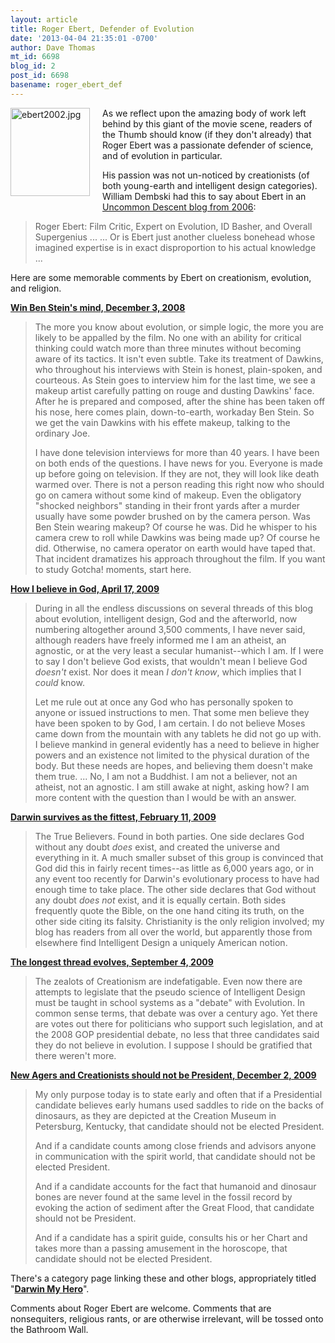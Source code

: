 ```yaml
---
layout: article
title: Roger Ebert, Defender of Evolution
date: '2013-04-04 21:35:01 -0700'
author: Dave Thomas
mt_id: 6698
blog_id: 2
post_id: 6698
basename: roger_ebert_def
---
```

<img src="{{ site.baseurl }}/uploads/2013/ebert2002.jpg" alt="ebert2002.jpg" width="127" height="141" style="float: left; margin: 0 20px 20px 0;" class="mt-image-left" />

As we reflect upon the amazing body of work left behind by this giant of the movie scene, readers of the Thumb should know (if they don't already) that Roger Ebert was a passionate defender of science, and of evolution in particular.

His passion was not un-noticed by creationists (of both young-earth and intelligent design categories). William Dembski had this to say about Ebert in an [Uncommon Descent blog from 2006](http://www.uncommondescent.com/intelligent-design/roger-ebert-film-critic-expert-on-evolution-id-basher-and-overall-supergenius/):


> Roger Ebert: Film Critic, Expert on Evolution, ID Basher, and Overall Supergenius ...
> ... Or is Ebert just another clueless bonehead whose imagined expertise is in exact disproportion to his actual knowledge ...

Here are some memorable comments by Ebert on creationism, evolution, and religion.

**[Win Ben Stein's mind, December 3, 2008](http://blogs.suntimes.com/ebert/2008/12/win_ben_steins_mind.html)**


> The more you know about evolution, or simple logic, the more you are likely to be appalled by the film. No one with an ability for critical thinking could watch more than three minutes without becoming aware of its tactics. It isn't even subtle. Take its treatment of Dawkins, who throughout his interviews with Stein is honest, plain-spoken, and courteous. As Stein goes to interview him for the last time, we see a makeup artist carefully patting on rouge and dusting Dawkins' face. After he is prepared and composed, after the shine has been taken off his nose, here comes plain, down-to-earth, workaday Ben Stein. So we get the vain Dawkins with his effete makeup, talking to the ordinary Joe.
> 
> I have done television interviews for more than 40 years. I have been on both ends of the questions. I have news for you. Everyone is made up before going on television. If they are not, they will look like death warmed over. There is not a person reading this right now who should go on camera without some kind of makeup. Even the obligatory "shocked neighbors" standing in their front yards after a murder usually have some powder brushed on by the camera person. Was Ben Stein wearing makeup? Of course he was. Did he whisper to his camera crew to roll while Dawkins was being made up? Of course he did. Otherwise, no camera operator on earth would have taped that. That incident dramatizes his approach throughout the film. If you want to study Gotcha! moments, start here.

**[How I believe in God, April 17, 2009](http://blogs.suntimes.com/ebert/2009/04/how_i_believe_in_g.html)**


> During in all the endless discussions on several threads of this blog about evolution, intelligent design, God and the afterworld, now numbering altogether around 3,500 comments, I have never said, although readers have freely informed me I am an atheist, an agnostic, or at the very least a secular humanist--which I am. If I were to say I don't believe God exists, that wouldn't mean I believe God _doesn't_ exist. Nor does it mean _I don't know_, which implies that I _could_ know.
> 
> Let me rule out at once any God who has personally spoken to anyone or issued instructions to men. That some men believe they have been spoken to by God, I am certain. I do not believe Moses came down from the mountain with any tablets he did not go up with. I believe mankind in general evidently has a need to believe in higher powers and an existence not limited to the physical duration of the body. But these needs are hopes, and believing them doesn't make them true.
> ...
> No, I am not a Buddhist. I am not a believer, not an atheist, not an agnostic. I am still awake at night, asking how? I am more content with the question than I would be with an answer.

**[Darwin survives as the fittest, February 11, 2009](http://blogs.suntimes.com/ebert/2009/02/darwin_survives_as_the_fittest.html)**


> The True Believers. Found in both parties. One side declares God without any doubt _does_ exist, and created the universe and everything in it. A much smaller subset of this group is convinced that God did this in fairly recent times--as little as 6,000 years ago, or in any event too recently for Darwin's evolutionary process to have had enough time to take place. The other side declares that God without any doubt _does not_ exist, and it is equally certain. Both sides frequently quote the Bible, on the one hand citing its truth, on the other side citing its falsity. Christianity is the only religion involved; my blog has readers from all over the world, but apparently those from elsewhere find Intelligent Design a uniquely American notion.

**[The longest thread evolves, September 4, 2009](http://blogs.suntimes.com/ebert/2009/09/the_longest_thread_evolves.html)**


> The zealots of Creationism are indefatigable. Even now there are attempts to legislate that the pseudo science of Intelligent Design must be taught in school systems as a "debate" with Evolution. In common sense terms, that debate was over a century ago. Yet there are votes out there for politicians who support such legislation, and at the 2008 GOP presidential debate, no less that three candidates said they do not believe in evolution. I suppose I should be gratified that there weren't more.

**[New Agers and Creationists should not be President, December 2, 2009](http://blogs.suntimes.com/ebert/2009/12/new_agers_and_creationists_sho.html)**


> My only purpose today is to state early and often that if a Presidential candidate believes early humans used saddles to ride on the backs of dinosaurs, as they are depicted at the Creation Museum in Petersburg, Kentucky, that candidate should not be elected President.
> 
> And if a candidate counts among close friends and advisors anyone in communication with the spirit world, that candidate should not be elected President.
> 
> And if a candidate accounts for the fact that humanoid and dinosaur bones are never found at the same level in the fossil record by evoking the action of sediment after the Great Flood, that candidate should not be President.
> 
> And if a candidate has a spirit guide, consults his or her Chart and takes more than a passing amusement in the horoscope, that candidate should not be elected President.

There's a category page linking these and other blogs, appropriately titled "**[Darwin My Hero](http://blogs.suntimes.com/ebert/darwin_my_hero/)**".

Comments about Roger Ebert are welcome.  Comments that are nonsequiters, religious rants, or are otherwise irrelevant, will be tossed onto the Bathroom Wall.
